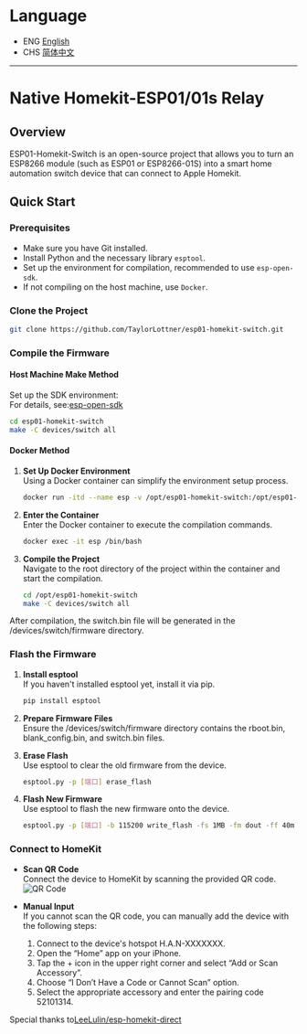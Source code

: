 # Language

- ENG [English](README.md)
- CHS [简体中文](README_CHS.md)

---

# Native Homekit-ESP01/01s Relay

## Overview

ESP01-Homekit-Switch is an open-source project that allows you to turn an ESP8266 module (such as ESP01 or ESP8266-01S) into a smart home automation switch device that can connect to Apple Homekit.

## Quick Start

### Prerequisites

- Make sure you have Git installed.
- Install Python and the necessary library `esptool`.
- Set up the environment for compilation, recommended to use `esp-open-sdk`.
- If not compiling on the host machine, use `Docker`.

### Clone the Project

```bash
git clone https://github.com/TaylorLottner/esp01-homekit-switch.git
```

### Compile the Firmware

#### Host Machine Make Method

Set up the SDK environment:  
For details, see:[esp-open-sdk](https://github.com/pfalcon/esp-open-sdk)

```bash
cd esp01-homekit-switch
make -C devices/switch all
```

#### Docker Method

1. **Set Up Docker Environment**  
   Using a Docker container can simplify the environment setup process.

   ```bash
   docker run -itd --name esp -v /opt/esp01-homekit-switch:/opt/esp01-homekit-switch jedie/esp-open-sdk:latest /bin/bash
   ```

2. **Enter the Container**  
   Enter the Docker container to execute the compilation commands.

   ```bash
   docker exec -it esp /bin/bash
   ```

3. **Compile the Project**  
   Navigate to the root directory of the project within the container and start the compilation.
   ```bash
   cd /opt/esp01-homekit-switch
   make -C devices/switch all
   ```

After compilation, the switch.bin file will be generated in the /devices/switch/firmware directory.

### Flash the Firmware

1. **Install esptool**  
   If you haven't installed esptool yet, install it via pip.

   ```bash
   pip install esptool
   ```

2. **Prepare Firmware Files**  
   Ensure the /devices/switch/firmware directory contains the rboot.bin, blank_config.bin, and switch.bin files.

3. **Erase Flash**  
   Use esptool to clear the old firmware from the device.

   ```bash
   esptool.py -p [端口] erase_flash
   ```

4. **Flash New Firmware**  
   Use esptool to flash the new firmware onto the device.
   ```bash
   esptool.py -p [端口] -b 115200 write_flash -fs 1MB -fm dout -ff 40m 0x0 rboot.bin 0x1000 blank_config.bin 0x2000 switch.bin
   ```

### Connect to HomeKit

- **Scan QR Code**  
  Connect the device to HomeKit by scanning the provided QR code.
  ![QR Code](qrcode.svg)

- **Manual Input**  
  If you cannot scan the QR code, you can manually add the device with the following steps:  
  1. Connect to the device's hotspot H.A.N-XXXXXXX.  
  2. Open the “Home” app on your iPhone.  
  3. Tap the + icon in the upper right corner and select “Add or Scan Accessory”.  
  4. Choose “I Don’t Have a Code or Cannot Scan” option.  
  5. Select the appropriate accessory and enter the pairing code 52101314.  

Special thanks to[LeeLulin/esp-homekit-direct](https://github.com/LeeLulin/esp-homekit-direct)
